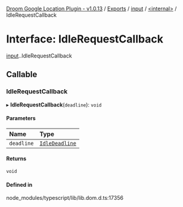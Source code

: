 [Droom Google Location Plugin - v1.0.13](../README.md) / [Exports](../modules.md) / [input](../modules/input.md) / [<internal\>](../modules/input._internal_.md) / IdleRequestCallback

# Interface: IdleRequestCallback

[input](../modules/input.md).[<internal>](../modules/input._internal_.md).IdleRequestCallback

## Callable

### IdleRequestCallback

▸ **IdleRequestCallback**(`deadline`): `void`

#### Parameters

| Name | Type |
| :------ | :------ |
| `deadline` | [`IdleDeadline`](../modules/input._internal_.md#idledeadline) |

#### Returns

`void`

#### Defined in

node_modules/typescript/lib/lib.dom.d.ts:17356
